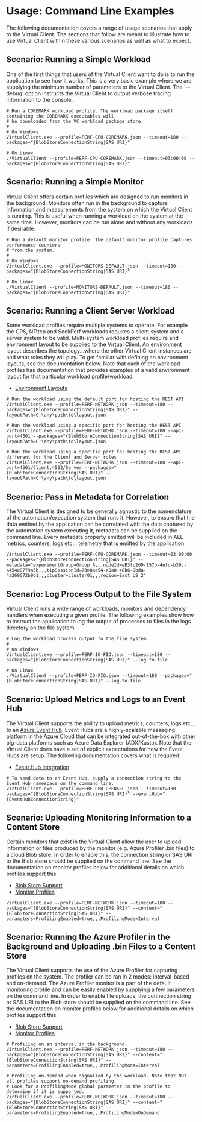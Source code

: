﻿# Usage: Command Line Examples
The following documentation covers a range of usage scenarios that apply to the Virtual Client. The sections that follow are meant
to illustrate how to use Virtual Client within these various scenarios as well as what to expect.

## Scenario: Running a Simple Workload
One of the first things that users of the Virtual Client want to do is to run the application to see how it works. This is a very
basic example where we are supplying the minimum number of parameters to the Virtual Client. The '--debug' option instructs the
Virtual Client to output verbose tracing information to the console.

```
# Run a COREMARK workload profile. The workload package itself containing the COREMARK executables will
# be downloaded from the VC workload package store.
#
# On Windows
VirtualClient.exe --profile=PERF-CPU-COREMARK.json --timeout=180 --packages="{BlobStoreConnectionString|SAS URI}"

# On Linux
./VirtualClient --profile=PERF-CPU-COREMARK.json --timeout=03:00:00 --packages="{BlobStoreConnectionString|SAS URI}"
```

## Scenario: Running a Simple Monitor
Virtual Client offers certain profiles which are designed to run monitors in the background. Monitors often run in the background to capture
information and measurements from the system on which the Virtual Client is running. This is useful when running a workload on the system at the
same time. However, monitors can be run alone and without any workloads if desirable.

```
# Run a default monitor profile. The default monitor profile captures performance counters
# from the system.
#
# On Windows
VirtualClient.exe --profile=MONITORS-DEFAULT.json --timeout=180 --packages="{BlobStoreConnectionString|SAS URI}"

# On Linux
./VirtualClient --profile=MONITORS-DEFAULT.json --timeout=180 --packages="{BlobStoreConnectionString|SAS URI}"
```

## Scenario: Running a Client Server Workload
Some workload profiles require multiple systems to operate. For example the CPS, NTttcp and SockPerf workloads requires a client system and a server
system to be valid. Multi-system workload profiles require and environment layout to be supplied to the Virtual Client. An environment
layout describes the topology...where the other Virtual Client instances are and what roles they will play. To get familiar
with defining an environment layouts, see the documentation below. Note that each of the workload profiles has documentation that
provides examples of a valid environment layout for that particular workload profile/workload.

* [Environment Layouts](./0020-client-server.md)

```
# Run the workload using the default port for hosting the REST API
VirtualClient.exe --profile=PERF-NETWORK.json --timeout=180 --packages="{BlobStoreConnectionString|SAS URI}" --layoutPath=C:\any\path\to\layout.json

# Run the workload using a specific port for hosting the REST API
VirtualClient.exe --profile=PERF-NETWORK.json --timeout=180 --api-port=4501 --packages="{BlobStoreConnectionString|SAS URI}" --layoutPath=C:\any\path\to\layout.json

# Run the workload using a specific port for hosting the REST API different for the Client and Server roles
VirtualClient.exe --profile=PERF-NETWORK.json --timeout=180 --api-port=4501/Client,4502/Server --packages="{BlobStoreConnectionString|SAS URI}" --layoutPath=C:\any\path\to\layout.json
```

## Scenario: Pass in Metadata for Correlation
The Virtual Client is designed to be generally agnostic to the nomenclature of the automation/execution system that runs it. However, to ensure that the data emitted by
the application can be correlated with the data captured by the automation system executing it, metadata can be supplied on the command line. Every metadata property emitted
will be included in ALL metrics, counters, logs etc... telemetry that is emitted by the application.

```
VirtualClient.exe --profile=PERF-CPU-COREMARK.json --timeout=03:00:00 --packages="{BlobStoreConnectionString|SAS URI}" --metadata="experimentGroup=Group A,,,nodeId=eB3fc2d9-157b-4efc-b39c-a454a0779a5b,,,tipSessionId=73e8ae54-e0a0-48b6-9bda-4a269672b9b1,,,cluster=cluster01,,,region=East US 2"
```

## Scenario: Log Process Output to the File System
Virtual Client runs a wide range of workloads, monitors and dependency handlers when executing a given profile. The following examples show
how to instruct the application to log the output of processes to files in the logs directory on the file system.

```
# Log the workload process output to the file system.
#
# On Windows
VirtualClient.exe --profile=PERF-IO-FIO.json --timeout=180 --packages="{BlobStoreConnectionString|SAS URI}" --log-to-file

# On Linux
./VirtualClient --profile=PERF-IO-FIO.json --timeout=180 --packages="{BlobStoreConnectionString|SAS URI}" --log-to-file
```

## Scenario: Upload Metrics and Logs to an Event Hub
The Virtual Client supports the ability to upload metrics, counters, logs etc... to an [Azure Event Hub](https://azure.microsoft.com/en-us/services/event-hubs/?OCID=AID2200277_SEM_092bba0f3fec11eb8ce6dbef46f6464a:G:s&ef_id=092bba0f3fec11eb8ce6dbef46f6464a:G:s&msclkid=092bba0f3fec11eb8ce6dbef46f6464a).
Event Hubs are a highly-scalable messaging platform in the Azure Cloud that can be integrated out-of-the-box with other big-data platforms such as Azure Data Explorer (ADX/Kusto).
Note that the Virtual Client does have a set of explicit expectations for how the Event Hubs are setup. The following documentation covers what is required:

* [Event Hub Integration](./0610-integration-event-hub.md) 

```
# To send data to an Event Hub, supply a connection string to the Event Hub namespace on the command line.
VirtualClient.exe --profile=PERF-CPU-OPENSSL.json --timeout=180 --packages="{BlobStoreConnectionString|SAS URI}" --eventHub="{EventHubConnectionString}"
```

## Scenario: Uploading Monitoring Information to a Content Store
Certain monitors that exist in the Virtual Client allow the user to upload information or files produced by the monitor (e.g. Azure Profiler .bin files) to
a cloud Blob store. In order to enable this, the connection string or SAS URI to the Blob store should be supplied on the command line. See the documentation
on monitor profiles below for additional details on which profiles support this.

* [Blob Store Support](./0600-integration-blob-storage.md)
* [Monitor Profiles](../monitors/0200-monitor-profiles.md)

```
VirtualClient.exe --profile=PERF-NETWORK.json --timeout=180 --packages="{BlobStoreConnectionString|SAS URI}" --content="{BlobStoreConnectionString|SAS URI}" --parameters=ProfilingEnabled=true,,,ProfilingMode=Interval
```

## Scenario: Running the Azure Profiler in the Background and Uploading .bin Files to a Content Store
The Virtual Client supports the use of the Azure Profiler for capturing profiles on the system. The profiler can be ran in 2 modes: interval-based and on-demand.
The Azure Profiler monitor is a part of the default monitoring profile and can be easily enabled by supplying a few parameters on the command line.
In order to enable file uploads, the connection string or SAS URI to the Blob store should be supplied on the command line. See the documentation
on monitor profiles below for additional details on which profiles support this.

* [Blob Store Support](./0600-integration-blob-storage.md)
* [Monitor Profiles](../monitors/0200-monitor-profiles.md)

```
# Profiling on an interval in the background.
VirtualClient.exe --profile=PERF-NETWORK.json --timeout=180 --packages="{BlobStoreConnectionString|SAS URI}" --content="{BlobStoreConnectionString|SAS URI}" --parameters=ProfilingEnabled=true,,,ProfilingMode=Interval

# Profiling on-demand when signalled by the workload. Note that NOT all profiles support on-demand profiling. 
# Look for a ProfilingMode global parameter in the profile to determine if it is supported.
VirtualClient.exe --profile=PERF-NETWORK.json --timeout=180 --packages="{BlobStoreConnectionString|SAS URI}" --content="{BlobStoreConnectionString|SAS URI}" --parameters=ProfilingEnabled=true,,,ProfilingMode=OnDemand
```

